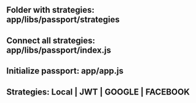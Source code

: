 ## Folder with strategies: app/libs/passport/strategies
## Connect all strategies: app/libs/passport/index.js
## Initialize passport: app/app.js

## Strategies: Local | JWT | GOOGLE | FACEBOOK